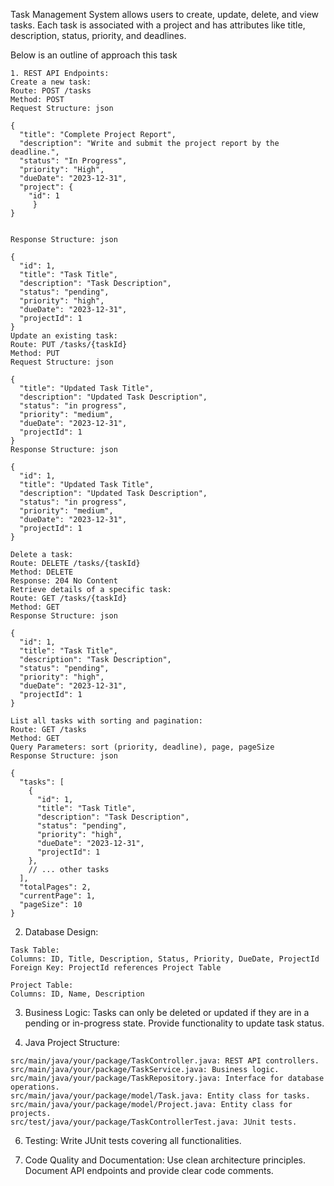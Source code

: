 Task Management System allows users to create, update, delete, and view tasks. Each task is associated
with a project and has attributes like title, description, status, priority, and deadlines.

Below is an outline of approach this task

```
1. REST API Endpoints:
Create a new task:
Route: POST /tasks
Method: POST
Request Structure: json

{
  "title": "Complete Project Report",
  "description": "Write and submit the project report by the deadline.",
  "status": "In Progress",
  "priority": "High",
  "dueDate": "2023-12-31",
  "project": {
    "id": 1
     }
}


Response Structure: json

{
  "id": 1,
  "title": "Task Title",
  "description": "Task Description",
  "status": "pending",
  "priority": "high",
  "dueDate": "2023-12-31",
  "projectId": 1
}
Update an existing task:
Route: PUT /tasks/{taskId}
Method: PUT
Request Structure: json

{
  "title": "Updated Task Title",
  "description": "Updated Task Description",
  "status": "in progress",
  "priority": "medium",
  "dueDate": "2023-12-31",
  "projectId": 1
}
Response Structure: json

{
  "id": 1,
  "title": "Updated Task Title",
  "description": "Updated Task Description",
  "status": "in progress",
  "priority": "medium",
  "dueDate": "2023-12-31",
  "projectId": 1
}

Delete a task:
Route: DELETE /tasks/{taskId}
Method: DELETE
Response: 204 No Content
Retrieve details of a specific task:
Route: GET /tasks/{taskId}
Method: GET
Response Structure: json

{
  "id": 1,
  "title": "Task Title",
  "description": "Task Description",
  "status": "pending",
  "priority": "high",
  "dueDate": "2023-12-31",
  "projectId": 1
}

List all tasks with sorting and pagination:
Route: GET /tasks
Method: GET
Query Parameters: sort (priority, deadline), page, pageSize
Response Structure: json

{
  "tasks": [
    {
      "id": 1,
      "title": "Task Title",
      "description": "Task Description",
      "status": "pending",
      "priority": "high",
      "dueDate": "2023-12-31",
      "projectId": 1
    },
    // ... other tasks
  ],
  "totalPages": 2,
  "currentPage": 1,
  "pageSize": 10
}

```

2. Database Design:
```
Task Table:
Columns: ID, Title, Description, Status, Priority, DueDate, ProjectId
Foreign Key: ProjectId references Project Table

Project Table:
Columns: ID, Name, Description
```
3. Business Logic:
Tasks can only be deleted or updated if they are in a pending or in-progress state.
Provide functionality to update task status.

4. Java Project Structure:
```
src/main/java/your/package/TaskController.java: REST API controllers.
src/main/java/your/package/TaskService.java: Business logic.
src/main/java/your/package/TaskRepository.java: Interface for database operations.
src/main/java/your/package/model/Task.java: Entity class for tasks.
src/main/java/your/package/model/Project.java: Entity class for projects.
src/test/java/your/package/TaskControllerTest.java: JUnit tests.
```
6. Testing:
Write JUnit tests covering all functionalities.

7. Code Quality and Documentation:
Use clean architecture principles.
Document API endpoints and provide clear code comments.
